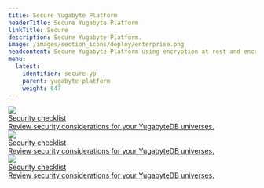 ```yaml
---
title: Secure Yugabyte Platform
headerTitle: Secure Yugabyte Platform
linkTitle: Secure
description: Secure Yugabyte Platform.
image: /images/section_icons/deploy/enterprise.png
headcontent: Secure Yugabyte Platform using encryption at rest and encryption in transit.
menu:
  latest:
    identifier: secure-yp
    parent: yugabyte-platform
    weight: 647
---
```


<div class="row">

  <div class="col-12 col-md-6 col-lg-12 col-xl-6">
    <a class="section-link icon-offset" href="security-checklist/">
      <div class="head">
        <img class="icon" src="/images/section_icons/deploy/enterprise.png" aria-hidden="true" />
        <div class="title">Security checklist</div>
      </div>
      <div class="body">
        Review security considerations for your YugabyteDB universes.
      </div>
    </a>
  </div>

  <div class="col-12 col-md-6 col-lg-12 col-xl-6">
    <a class="section-link icon-offset" href="enable-encryption-at-rest/">
      <div class="head">
        <img class="icon" src="/images/section_icons/deploy/enterprise.png" aria-hidden="true" />
        <div class="title">Security checklist</div>
      </div>
      <div class="body">
        Review security considerations for your YugabyteDB universes.
      </div>
    </a>
  </div>

  <div class="col-12 col-md-6 col-lg-12 col-xl-6">
    <a class="section-link icon-offset" href="enable-encryption-in-transit/">
      <div class="head">
        <img class="icon" src="/images/section_icons/deploy/enterprise.png" aria-hidden="true" />
        <div class="title">Security checklist</div>
      </div>
      <div class="body">
        Review security considerations for your YugabyteDB universes.
      </div>
    </a>
  </div>

</div>
